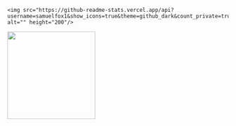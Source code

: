 <!-- ![Anurag's GitHub stats](https://github-readme-stats.vercel.app/api?username=samuelfox1&show_icons=true&theme=github_dark&count_private=true&hide_border=true) -->

<!-- [![Top Langs](https://github-readme-stats.vercel.app/api/top-langs/?username=samuelfox1&layout=compact&theme=github_dark&hide_border=true)](https://github.com/anuraghazra/github-readme-stats) -->

<div >
  
    <img src="https://github-readme-stats.vercel.app/api?username=samuelfox1&show_icons=true&theme=github_dark&count_private=true&hide_border=true" alt="" height="200"/>

  <img src="https://github-readme-stats.vercel.app/api/top-langs/?username=samuelfox1&layout=compact&theme=github_dark&hide_border=true" alt=""  height="200" />
  
</div>
 
 

<!--
**samuelfox1/samuelfox1** is a ✨ _special_ ✨ repository because its `README.md` (this file) appears on your GitHub profile.

Here are some ideas to get you started:

- 🔭 I’m currently working on ...
- 🌱 I’m currently learning ...
- 👯 I’m looking to collaborate on ...
- 🤔 I’m looking for help with ...
- 💬 Ask me about ...
- 📫 How to reach me: ...
- 😄 Pronouns: ...
- ⚡ Fun fact: ...
-->

